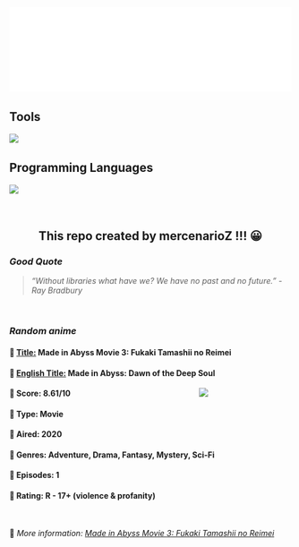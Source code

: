 
<img src="svg/nai.svg" />

<p>
  <h2>Tools</h2>
  <a href="https://skillicons.dev">
    <img src="https://skillicons.dev/icons?i=git,bash,vim,ubuntu,tensorflow,pytorch,docker,raspberrypi" />
  </a>

  <br />

  <h2>Programming Languages</h2>

  <a href="https://skillicons.dev">
    <img src="https://skillicons.dev/icons?i=python,c,cpp" />
  </a>
</p>

<br />

<h2 align="center">This repo created by mercenarioZ !!! 😀</h2>
<h3><i>Good Quote</i></h3>

<blockquote>
<i>
“Without libraries what have we? We have no past and no future.” - Ray Bradbury
</i>
</blockquote>

<br />

<h3><i>Random anime</i></h3>

<h4>
  <strong>🥭 <u>Title:</u></strong> Made in Abyss Movie 3: Fukaki Tamashii no Reimei
</h4>

<h4>🌿 <u>English Title:</u> Made in Abyss: Dawn of the Deep Soul</h4>

<img align="right" width="165" src=https://cdn.myanimelist.net/images/anime/1502/110723.jpg />

<h4>🌱 Score: 8.61/10</h4>

<h4>🌲 Type: Movie</h4>

<h4>🌴 Aired: 2020</h4>

<h4>🌵 Genres: Adventure, Drama, Fantasy, Mystery, Sci-Fi</h4>

<h4>🥑 Episodes: 1</h4>

<h4>🍏 Rating: R - 17+ (violence & profanity)</h4>

<br />

🍂 *More information: [Made in Abyss Movie 3: Fukaki Tamashii no Reimei](https://myanimelist.net/anime/36862/Made_in_Abyss_Movie_3__Fukaki_Tamashii_no_Reimei)*
    
